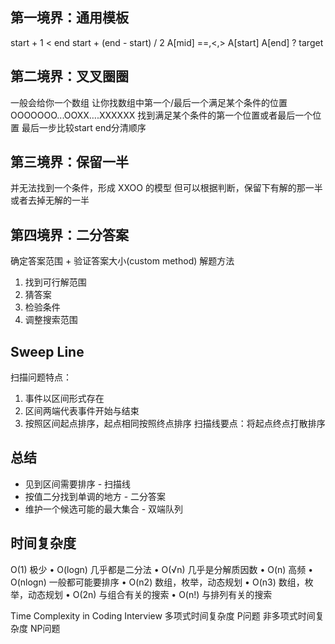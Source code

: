 ## 第一境界：通用模板
start + 1 < end
start + (end - start) / 2
A[mid] ==,<,>
A[start] A[end] ? target

## 第二境界：叉叉圈圈
一般会给你一个数组
让你找数组中第一个/最后一个满足某个条件的位置
OOOOOOO...OOXX….XXXXXX
找到满足某个条件的第一个位置或者最后一个位置
最后一步比较start end分清顺序

## 第三境界：保留一半
并无法找到一个条件，形成 XXOO 的模型
但可以根据判断，保留下有解的那一半或者去掉无解的一半

## 第四境界：二分答案
确定答案范围 + 验证答案大小(custom method)
解题方法
1. 找到可行解范围
2. 猜答案
3. 检验条件
4. 调整搜索范围

## Sweep Line
扫描问题特点：
1. 事件以区间形式存在
2. 区间两端代表事件开始与结束
3. 按照区间起点排序，起点相同按照终点排序
扫描线要点：将起点终点打散排序

## 总结
- 见到区间需要排序 - 扫描线
- 按值二分找到单调的地方 - 二分答案
- 维护一个候选可能的最大集合 - 双端队列

## 时间复杂度
O(1) 极少
• O(logn) 几乎都是二分法
• O(√n) 几乎是分解质因数
• O(n) 高频
• O(nlogn) 一般都可能要排序
• O(n2) 数组，枚举，动态规划
• O(n3) 数组，枚举，动态规划
• O(2n) 与组合有关的搜索
• O(n!) 与排列有关的搜索

Time Complexity in Coding Interview
多项式时间复杂度
P问题
非多项式时间复杂度
NP问题